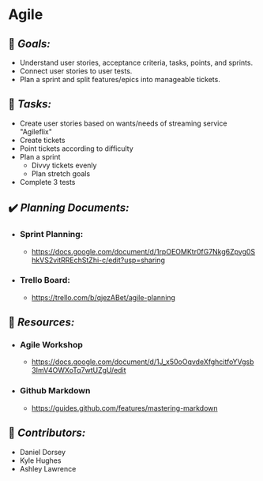 # Agile

## :dart: *Goals:*
* Understand user stories, acceptance criteria, tasks, points, and sprints.
* Connect user stories to user tests.
* Plan a sprint and split features/epics into manageable tickets.

## :pencil: *Tasks:*
* Create user stories based on wants/needs of streaming service "Agileflix"
* Create tickets
* Point tickets according to difficulty
* Plan a sprint
  * Divvy tickets evenly
  * Plan stretch goals
* Complete 3 tests

## :heavy_check_mark: *Planning Documents:*
* ### Sprint Planning:
  * https://docs.google.com/document/d/1rpOEOMKtr0fG7Nkg6Zpvg0ShkVS2vitRREchStZhi-c/edit?usp=sharing
* ### Trello Board:
  * https://trello.com/b/qjezABet/agile-planning


## :open_book: *Resources:*
* ### Agile Workshop
  * https://docs.google.com/document/d/1J_x50oOqvdeXfghcitfoYVgsb3ImV4OWXoTq7wtUZgU/edit
* ### Github Markdown
  * https://guides.github.com/features/mastering-markdown


## :busts_in_silhouette: *Contributors:*
* Daniel Dorsey
* Kyle Hughes
* Ashley Lawrence
